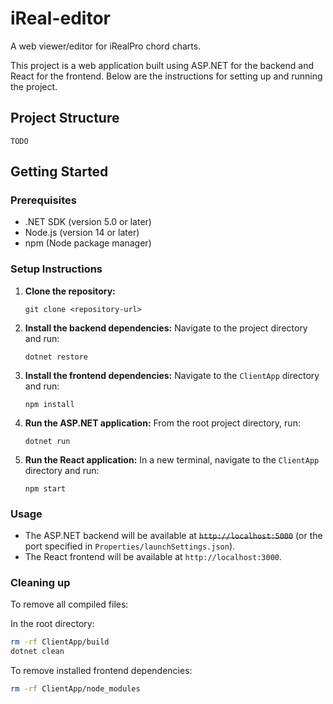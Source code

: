 # iReal-editor
A web viewer/editor for iRealPro chord charts.

This project is a web application built using ASP.NET for the backend and React for the frontend. Below are the instructions for setting up and running the project.

## Project Structure

```
TODO
```

## Getting Started

### Prerequisites

- .NET SDK (version 5.0 or later)
- Node.js (version 14 or later)
- npm (Node package manager)

### Setup Instructions

1. **Clone the repository:**
   ```
   git clone <repository-url>
   ```

2. **Install the backend dependencies:**
   Navigate to the project directory and run:
   ```
   dotnet restore
   ```

3. **Install the frontend dependencies:**
   Navigate to the `ClientApp` directory and run:
   ```
   npm install
   ```

4. **Run the ASP.NET application:**
   From the root project directory, run:
   ```
   dotnet run
   ```

5. **Run the React application:**
   In a new terminal, navigate to the `ClientApp` directory and run:
   ```
   npm start
   ```

### Usage

- The ASP.NET backend will be available at ~~`http://localhost:5000`~~ (or the port specified in `Properties/launchSettings.json`).
- The React frontend will be available at `http://localhost:3000`.

### Cleaning up

To remove all compiled files:

In the root directory:
```bash
rm -rf ClientApp/build
dotnet clean
```

To remove installed frontend dependencies:
```bash
rm -rf ClientApp/node_modules
```